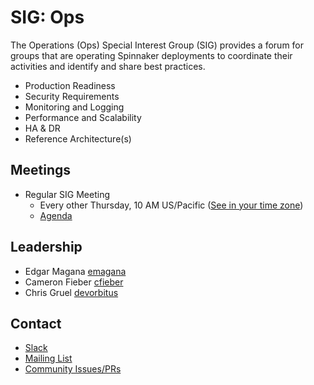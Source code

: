 # SIG: Ops

The Operations (Ops) Special Interest Group (SIG) provides a forum for groups that are operating Spinnaker deployments to coordinate their activities and identify and share best practices.
* Production Readiness
* Security Requirements
* Monitoring and Logging
* Performance and Scalability
* HA & DR
* Reference Architecture(s)  

## Meetings

* Regular SIG Meeting
  * Every other Thursday, 10 AM US/Pacific ([See in your time zone](https://www.thetimezoneconverter.com/?t=11am&tz=San%20Francisco))
  * [Agenda](https://docs.google.com/document/d/1-YAEe1MrbgqtobyHyz2s5FvZFJGBM5wcYH-hE6sVgQw/edit?usp=sharing)

## Leadership

* Edgar Magana [emagana](https://github.com/emagana)
* Cameron Fieber [cfieber](https://github.com/cfieber)
* Chris Gruel [devorbitus](https://github.com/devorbitus)

## Contact

* [Slack](http://spinnakerteam.slack.com/messages/sig-ops)
* [Mailing List](https://groups.google.com/a/spinnaker.io/forum/#!forum/sig-ops)
* [Community Issues/PRs](https://github.com/spinnaker/spinnaker/labels/sig%2Fops)
